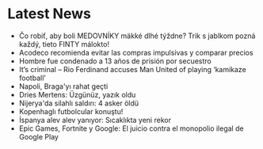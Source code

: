 # Latest News
-  Čo robiť, aby boli MEDOVNÍKY mäkké dlhé týždne? Trik s jablkom pozná každý, tieto FINTY málokto!
-  Acodeco recomienda evitar las compras impulsivas y comparar precios
-  Hombre fue condenado a 13 años de prisión por secuestro
-  It’s criminal – Rio Ferdinand accuses Man United of playing ‘kamikaze football’
-  Napoli, Braga'yı rahat geçti
-  Dries Mertens: Üzgünüz, yazık oldu
-  Nijerya'da silahlı saldırı: 4 asker öldü
-  Kopenhaglı futbolcular konuştu!
-  İspanya alev alev yanıyor: Sıcaklıkta yeni rekor
-  Epic Games, Fortnite y Google: El juicio contra el monopolio ilegal de Google Play
